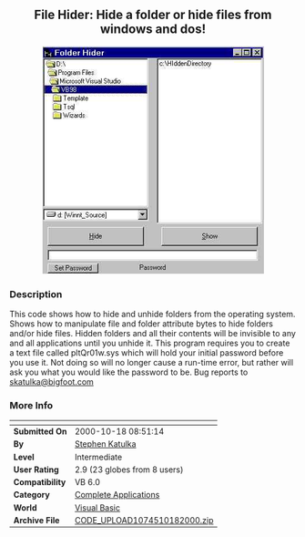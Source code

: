﻿<div align="center">

## File Hider: Hide a folder or hide files from windows and dos\!

<img src="PIC2000101895251598.jpg">
</div>

### Description

This code shows how to hide and unhide folders from the operating system. Shows how to manipulate file and folder attribute bytes to hide folders and/or hide files. Hidden folders and all their contents will be invisible to any and all applications until you unhide it. This program requires you to create a text file called pltQr01w.sys which will hold your initial password before you use it. Not doing so will no longer cause a run-time error, but rather will ask you what you would like the password to be. Bug reports to skatulka@bigfoot.com
 
### More Info
 


<span>             |<span>
---                |---
**Submitted On**   |2000-10-18 08:51:14
**By**             |[Stephen Katulka](https://github.com/Planet-Source-Code/PSCIndex/blob/master/ByAuthor/stephen-katulka.md)
**Level**          |Intermediate
**User Rating**    |2.9 (23 globes from 8 users)
**Compatibility**  |VB 6\.0
**Category**       |[Complete Applications](https://github.com/Planet-Source-Code/PSCIndex/blob/master/ByCategory/complete-applications__1-27.md)
**World**          |[Visual Basic](https://github.com/Planet-Source-Code/PSCIndex/blob/master/ByWorld/visual-basic.md)
**Archive File**   |[CODE\_UPLOAD1074510182000\.zip](https://github.com/Planet-Source-Code/stephen-katulka-file-hider-hide-a-folder-or-hide-files-from-windows-and-dos__1-12106/archive/master.zip)








